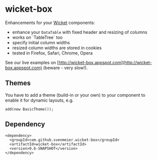 wicket-box
==========

Enhancements for your [Wicket](http://wicket.apache.org) components:

- enhance your `DataTable` with fixed header and resizing of columns
- works on ´TableTree´ too
- specify initial column widths
- resized column widths are stored in cookies
- tested in Firefox, Safari, Chrome, Opera

See our live examples on [http://wicket-box.appspot.com](http://wicket-box.appspot.com) (beware - very slow!).

Themes
------

You have to add a theme (build-in or your own) to your component to enable it for dynamic layouts, e.g.

    add(new BasicTheme());

Dependency
----------

    <dependency>
      <groupId>com.github.svenmeier.wicket-box</groupId>
      <artifactId>wicket-box</artifactId>
      <version>0.6-SNAPSHOT</version>
    </dependency>
